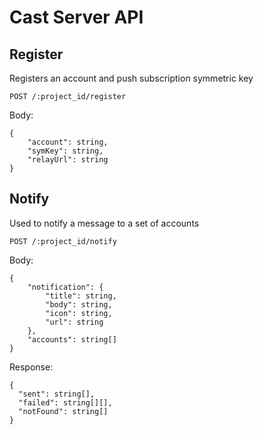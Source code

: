 # Cast Server API

## Register

Registers an account and push subscription symmetric key

`POST /:project_id/register`

Body:

```jsonc
{
    "account": string,
    "symKey": string,
    "relayUrl": string
}
```

## Notify

Used to notify a message to a set of accounts

`POST /:project_id/notify`

Body:

```jsonc
{
    "notification": {
        "title": string,
        "body": string,
        "icon": string,
        "url": string
    },
    "accounts": string[]
}
``` 

Response: 

```jsonc
{
  "sent": string[],
  "failed": string[][],
  "notFound": string[]
}
```
